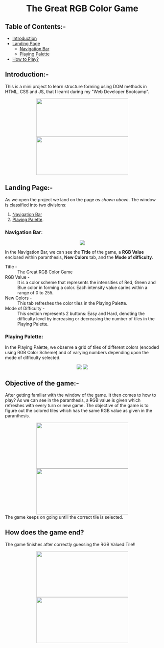<div align="center">

# The Great RGB Color Game
</div>


## Table of Contents:-
- [Introduction](#Introduction)
- [Landing Page](#Landing-Page)
  - [Navigation Bar](#Navigation-Bar)
  - [Playing Palette](#Playing-Palette)
- [How to Play?](#How-to-Play?)


## Introduction:-
This is a mini project to learn structure forming using DOM methods in HTML, CSS and JS, that I learnt during my "Web Developer Bootcamp".
<div align="center">
  <img src="https://github.com/gauravbisht005/Color-Guessing-Game/blob/master/assets/Easy.JPG" height="125" width="300">
  <img src="https://github.com/gauravbisht005/Color-Guessing-Game/blob/master/assets/Hard.JPG" height="125" width="300">
</div>


## Landing Page:-
As we open the project we land on the page *as shown above*.
The window is classified into two divisions:<br/> 
1. [Navigation Bar](#Navigation-Bar)
2. [Playing Palette](#Playing-Palette).


### Navigation Bar:
<div align="center">
  <img src="https://github.com/gauravbisht005/Color-Guessing-Game/blob/master/assets/Navigation Bar.JPG">
</div>

In the Navigation Bar, we can see the **Title** of the game, a **RGB Value** enclosed within paranthesis, **New Colors** tab, and the **Mode of difficulty**.
<dl>
  <dt>Title -</dt>
  <dd>The Great RGB Color Game</dd>
  <dt>RGB Value -</dt>
  <dd>It is a color scheme that represents the intensities of Red, Green and Blue color in forming a color. Each intensity value caries within a range of 0 to 255.</dd>
  <dt>New Colors -</dt>
  <dd>This tab refreshes the color tiles in the Playing Palette.</dd>
  <dt>Mode of Difficulty -</dt>
  <dd>This section represents 2 buttons: Easy and Hard, denoting the difficulty level by increasing or decreasing the number of tiles in the Playing Palette.</dd>
</dl>


### Playing Palette:
In the Playing Palette, we observe a grid of tiles of different colors (encoded using RGB Color Scheme) and of varying numbers depending upon the mode of difficulty selected.
<div align="center">
  <img src="https://github.com/gauravbisht005/Color-Guessing-Game/blob/master/assets/Playing Palette(Easy).JPG">
  <img src="https://github.com/gauravbisht005/Color-Guessing-Game/blob/master/assets/Playing Palette(Hard).JPG">
</div>


## Objective of the game:-
After getting familiar with the window of the game. It then comes to how to play? As we can see in the paranthesis, a RGB value is given which refreshes with every turn or new game. The objective of the game is to figure out the colored tiles which has the same RGB value as given in the paranthesis.
<div align="center">
  <img src="https://github.com/gauravbisht005/Color-Guessing-Game/blob/master/assets/Easy(TryAgain).JPG" height="150" width="300">
  <img src="https://github.com/gauravbisht005/Color-Guessing-Game/blob/master/assets/Hard(TryAgain).JPG" height="150" width="300">
</div>
The game keeps on going untill the correct tile is selected.


## How does the game end?
The game finishes after correctly guessing the RGB Valued Tile!!
<div align="center">
  <img src="https://github.com/gauravbisht005/Color-Guessing-Game/blob/master/assets/Easy(Correct).JPG" height="150" width="300">
  <img src="https://github.com/gauravbisht005/Color-Guessing-Game/blob/master/assets/Hard(Correct).JPG" height="150" width="300">
</div>
